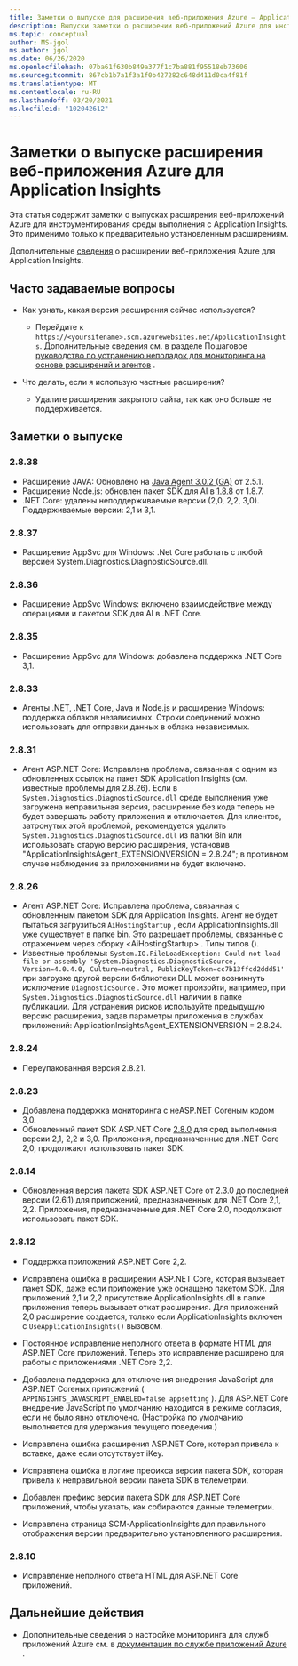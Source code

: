 ```yaml
---
title: Заметки о выпуске для расширения веб-приложения Azure — Application Insights
description: Выпуски заметки о расширении веб-приложений Azure для инструментирования среды выполнения с Application Insights.
ms.topic: conceptual
author: MS-jgol
ms.author: jgol
ms.date: 06/26/2020
ms.openlocfilehash: 07ba61f630b849a377f1c7ba881f95518eb73606
ms.sourcegitcommit: 867cb1b7a1f3a1f0b427282c648d411d0ca4f81f
ms.translationtype: MT
ms.contentlocale: ru-RU
ms.lasthandoff: 03/20/2021
ms.locfileid: "102042612"
---
```

# <a name="release-notes-for-azure-web-app-extension-for-application-insights"></a>Заметки о выпуске расширения веб-приложения Azure для Application Insights

Эта статья содержит заметки о выпусках расширения веб-приложений Azure для инструментирования среды выполнения с Application Insights. Это применимо только к предварительно установленным расширениям.

Дополнительные [сведения](azure-web-apps.md) о расширении веб-приложения Azure для Application Insights.

## <a name="frequently-asked-questions"></a>Часто задаваемые вопросы

- Как узнать, какая версия расширения сейчас используется?
    - Перейдите к `https://<yoursitename>.scm.azurewebsites.net/ApplicationInsights`. Дополнительные сведения см. в разделе Пошаговое [руководство по устранению неполадок для мониторинга на основе расширений и агентов](./azure-web-apps.md?tabs=net#troubleshooting) .

- Что делать, если я использую частные расширения?
    - Удалите расширения закрытого сайта, так как оно больше не поддерживается.

## <a name="release-notes"></a>Заметки о выпуске

### <a name="2838"></a>2.8.38

- Расширение JAVA: Обновлено на [Java Agent 3.0.2 (GA)](https://github.com/microsoft/ApplicationInsights-Java/releases/tag/3.0.2) от 2.5.1.
- Расширение Node.js: обновлен пакет SDK для AI в [1.8.8](https://github.com/microsoft/ApplicationInsights-node.js/releases/tag/1.8.8) от 1.8.7.
- .NET Core: удалены неподдерживаемые версии (2,0, 2,2, 3,0). Поддерживаемые версии: 2,1 и 3,1.

### <a name="2837"></a>2.8.37

- Расширение AppSvc для Windows: .Net Core работать с любой версией System.Diagnostics.DiagnosticSource.dll.

### <a name="2836"></a>2.8.36

- Расширение AppSvc Windows: включено взаимодействие между операциями и пакетом SDK для AI в .NET Core.

### <a name="2835"></a>2.8.35

- Расширение AppSvc для Windows: добавлена поддержка .NET Core 3,1.

### <a name="2833"></a>2.8.33

- Агенты .NET, .NET Core, Java и Node.js и расширение Windows: поддержка облаков независимых. Строки соединений можно использовать для отправки данных в облака независимых.

### <a name="2831"></a>2.8.31

- Агент ASP.NET Core: Исправлена проблема, связанная с одним из обновленных ссылок на пакет SDK Application Insights (см. известные проблемы для 2.8.26). Если в `System.Diagnostics.DiagnosticSource.dll` среде выполнения уже загружена неправильная версия, расширение без кода теперь не будет завершать работу приложения и отключается. Для клиентов, затронутых этой проблемой, рекомендуется удалить `System.Diagnostics.DiagnosticSource.dll` из папки Bin или использовать старую версию расширения, установив "ApplicationInsightsAgent_EXTENSIONVERSION = 2.8.24"; в противном случае наблюдение за приложениями не будет включено.

### <a name="2826"></a>2.8.26

- Агент ASP.NET Core: Исправлена проблема, связанная с обновленным пакетом SDK для Application Insights. Агент не будет пытаться загрузиться `AiHostingStartup` , если ApplicationInsights.dll уже существует в папке bin. Это разрешает проблемы, связанные с отражением через сборку \<AiHostingStartup\> . Типы типов ().
- Известные проблемы: `System.IO.FileLoadException: Could not load file or assembly 'System.Diagnostics.DiagnosticSource, Version=4.0.4.0, Culture=neutral, PublicKeyToken=cc7b13ffcd2ddd51'` при загрузке другой версии библиотеки DLL может возникнуть исключение `DiagnosticSource` . Это может произойти, например, при `System.Diagnostics.DiagnosticSource.dll` наличии в папке публикации. Для устранения рисков используйте предыдущую версию расширения, задав параметры приложения в службах приложений: ApplicationInsightsAgent_EXTENSIONVERSION = 2.8.24.

### <a name="2824"></a>2.8.24

- Переупакованная версия 2.8.21.

### <a name="2823"></a>2.8.23

- Добавлена поддержка мониторинга с неASP.NET Coreным кодом 3,0.
- Обновленный пакет SDK ASP.NET Core [2.8.0](https://github.com/microsoft/ApplicationInsights-aspnetcore/releases/tag/2.8.0) для сред выполнения версии 2,1, 2,2 и 3,0. Приложения, предназначенные для .NET Core 2,0, продолжают использовать пакет SDK.

### <a name="2814"></a>2.8.14

- Обновленная версия пакета SDK ASP.NET Core от 2.3.0 до последней версии (2.6.1) для приложений, предназначенных для .NET Core 2,1, 2,2. Приложения, предназначенные для .NET Core 2,0, продолжают использовать пакет SDK.

### <a name="2812"></a>2.8.12

- Поддержка приложений ASP.NET Core 2,2.
- Исправлена ошибка в расширении ASP.NET Core, которая вызывает пакет SDK, даже если приложение уже оснащено пакетом SDK. Для приложений 2,1 и 2,2 присутствие ApplicationInsights.dll в папке приложения теперь вызывает откат расширения. Для приложений 2,0 расширение создается, только если ApplicationInsights включен с `UseApplicationInsights()` вызовом.

- Постоянное исправление неполного ответа в формате HTML для ASP.NET Core приложений. Теперь это исправление расширено для работы с приложениями .NET Core 2,2.

- Добавлена поддержка для отключения внедрения JavaScript для ASP.NET Coreных приложений ( `APPINSIGHTS_JAVASCRIPT_ENABLED=false appsetting` ). Для ASP.NET Core внедрение JavaScript по умолчанию находится в режиме согласия, если не было явно отключено. (Настройка по умолчанию выполняется для удержания текущего поведения.)

- Исправлена ошибка расширения ASP.NET Core, которая привела к вставке, даже если отсутствует iKey.
- Исправлена ошибка в логике префикса версии пакета SDK, которая привела к неправильной версии пакета SDK в телеметрии.

- Добавлен префикс версии пакета SDK для ASP.NET Core приложений, чтобы указать, как собираются данные телеметрии.
- Исправлена страница SCM-ApplicationInsights для правильного отображения версии предварительно установленного расширения.

### <a name="2810"></a>2.8.10

- Исправление неполного ответа HTML для ASP.NET Core приложений.

## <a name="next-steps"></a>Дальнейшие действия

- Дополнительные сведения о настройке мониторинга для служб приложений Azure см. в [документации по службе приложений Azure](azure-web-apps.md) . 
